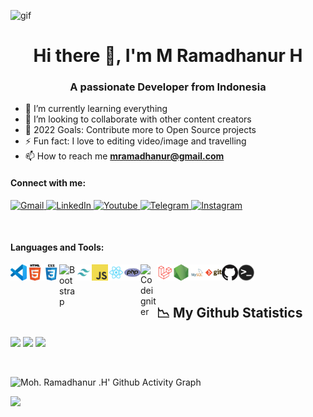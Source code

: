 ![gif](https://i.pinimg.com/originals/61/71/81/6171819be4c31993357d758196c75701.gif)

<h1 align="center">Hi there 👋,  I'm M Ramadhanur H</h1>
<h3 align="center">A passionate Developer from Indonesia</h3>

- 🌱 I’m currently learning everything
- 👯 I’m looking to collaborate with other content creators
- 🥅 2022 Goals: Contribute more to Open Source projects
- ⚡ Fun fact: I love to editing video/image and travelling
- 📫 How to reach me **mramadhanur@gmail.com**

<h4><b>Connect with me:</b></h4>

<p>
<a href="mailto:mramadhanur@gmail.com">
<img alt="Gmail" src="https://img.shields.io/badge/Gmail-D14836?style=for-the-badge&logo=gmail&logoColor=white">
</a>
<a href="https://linkedin.com/in/moh-ramadhanur-h-b4aa19166/">
<img alt="LinkedIn" src="https://img.shields.io/badge/LinkedIn-2CA5E0?style=for-the-badge&logo=linkedin&logoColor=white">
</a>
<a href="https://youtube.com/channel/UC-GqTlLxKeP-G6BfY9YD8MQ">
<img alt="Youtube" src="https://img.shields.io/badge/Youtube-FF0000?style=for-the-badge&logo=youtube&logoColor=white">
</a>
<a href="https://telegram.me/hives21">
<img alt="Telegram" src="https://img.shields.io/badge/Telegram-2CA5E0?style=for-the-badge&logo=telegram&logoColor=white">
</a>
<a href="https://www.instagram.com/mramadhanur_">
<img alt="Instagram" src="https://img.shields.io/badge/Instagram-E4405F?style=for-the-badge&logo=instagram&logoColor=white">
</a>

</p>

<br />

<h4>Languages and Tools:</h4>

<img align="left" alt="Visual Studio Code" width="26px" src="https://raw.githubusercontent.com/github/explore/80688e429a7d4ef2fca1e82350fe8e3517d3494d/topics/visual-studio-code/visual-studio-code.png" />
<img align="left" alt="HTML5" width="26px" src="https://raw.githubusercontent.com/github/explore/80688e429a7d4ef2fca1e82350fe8e3517d3494d/topics/html/html.png" />
<img align="left" alt="CSS3" width="26px" src="https://raw.githubusercontent.com/github/explore/80688e429a7d4ef2fca1e82350fe8e3517d3494d/topics/css/css.png" />
<img align="left" alt="Bootstrap" width="26px" src="https://getbootstrap.com/docs/4.4/assets/brand/bootstrap-social-logo.png" />
<img align="left" alt="Tailwind" width="26px" src="https://raw.githubusercontent.com/github/explore/80688e429a7d4ef2fca1e82350fe8e3517d3494d/topics/tailwind/tailwind.png" />
<img align="left" alt="JavaScript" width="26px" src="https://raw.githubusercontent.com/github/explore/80688e429a7d4ef2fca1e82350fe8e3517d3494d/topics/javascript/javascript.png" />
<img align="left" alt="React" width="26px" src="https://raw.githubusercontent.com/github/explore/80688e429a7d4ef2fca1e82350fe8e3517d3494d/topics/react/react.png" />
<img align="left" alt="Php" width="26px" src="https://raw.githubusercontent.com/github/explore/e94815998e4e0713912fed477a1f346ec04c3da2/topics/php/php.png" />
<img align="left" alt="Codeigniter" width="26px" src="https://histla.com/wp-content/uploads/2015/02/Codeigniter.png" />
<img align="left" alt="Laravel" width="26px" src="https://raw.githubusercontent.com/github/explore/e94815998e4e0713912fed477a1f346ec04c3da2/topics/laravel/laravel.png" />
<img align="left" alt="Node.js" width="26px" src="https://raw.githubusercontent.com/github/explore/80688e429a7d4ef2fca1e82350fe8e3517d3494d/topics/nodejs/nodejs.png" />
<img align="left" alt="MySQL" width="26px" src="https://raw.githubusercontent.com/github/explore/80688e429a7d4ef2fca1e82350fe8e3517d3494d/topics/mysql/mysql.png" />
<img align="left" alt="Git" width="26px" src="https://raw.githubusercontent.com/github/explore/80688e429a7d4ef2fca1e82350fe8e3517d3494d/topics/git/git.png" />
<img align="left" alt="GitHub" width="26px" src="https://raw.githubusercontent.com/github/explore/78df643247d429f6cc873026c0622819ad797942/topics/github/github.png" />
<img align="left" alt="Terminal" width="26px" src="https://raw.githubusercontent.com/github/explore/80688e429a7d4ef2fca1e82350fe8e3517d3494d/topics/terminal/terminal.png" />

<br>
<br>

## 📉 **My Github Statistics**

<p align="left">
<img width="36.3%" src="https://github-readme-stats.vercel.app/api?username=mramadhanurh&show_icons=true&hide_border=true" />
<img width="36.3%" src="https://github-readme-streak-stats.herokuapp.com/?user=mramadhanurh&hide_border=true" />
<img width="26.3%" src="https://github-readme-stats-eight-theta.vercel.app/api/top-langs/?username=mramadhanurh&layout=compact&langs_count=8&hide_border=true" />
</p>

<br>

<!-- ![Moh. Ramadhanur .H' Activity Graph](https://activity-graph.herokuapp.com/graph?username=mramadhanurh&hide_border=true&bg_color=ffffff&color=000&line=f28a00&point=f28a00) -->

![Moh. Ramadhanur .H' Github Activity Graph](https://github-readme-activity-graph.cyclic.app/graph?username=mramadhanurh&theme=tokyo-night)

![](https://komarev.com/ghpvc/?username=mramadhanurh)

<br>

<!---
mramadhanurh/mramadhanurh is a ✨ special ✨ repository because its `README.md` (this file) appears on your GitHub profile.
You can click the Preview link to take a look at your changes.
--->
